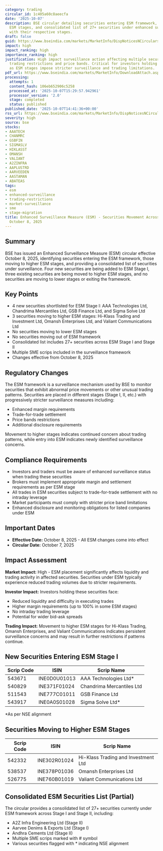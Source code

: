 ```yaml
---
category: trading
circular_id: 1c405a60c8aeecfa
date: '2025-10-07'
description: BSE circular detailing securities entering ESM framework, moving to higher/lower
  ESM stages, and consolidated list of 27+ securities under enhanced surveillance
  with their respective stages.
draft: false
guid: https://www.bseindia.com/markets/MarketInfo/DispNoticesNCirculars.aspx?Noticeid={0F30CA10-7E55-405B-809E-58DDA6E42465}&noticeno=20251007-65&dt=10/07/2025&icount=65&totcount=76&flag=0
impact: high
impact_ranking: high
importance_ranking: high
justification: High impact surveillance action affecting multiple securities with
  trading restrictions and price bands. Critical for investors holding these stocks
  as ESM stages impose stricter surveillance and trading limitations.
pdf_url: https://www.bseindia.com/markets/MarketInfo/DownloadAttach.aspx?id=20251007-65&attachedId=2d29b988-a797-4a76-a418-6970012ba5b9
processing:
  attempts: 1
  content_hash: 106eb652906c5258
  processed_at: '2025-10-07T15:29:57.942961'
  processor_version: '2.0'
  stage: completed
  status: published
published_date: '2025-10-07T14:41:36+00:00'
rss_url: https://www.bseindia.com/markets/MarketInfo/DispNoticesNCirculars.aspx?Noticeid={0F30CA10-7E55-405B-809E-58DDA6E42465}&noticeno=20251007-65&dt=10/07/2025&icount=65&totcount=76&flag=0
severity: high
source: bse
stocks:
- AAATECH
- CHANMRC
- GSBFIN
- SIGMASLV
- HIKLASST
- OMANSH
- VALIANT
- A2ZINFRA
- AAPLUSTRD
- AARVEEDEN
- AASTAMAN
- ABATEAS
tags:
- esm
- enhanced-surveillance
- trading-restrictions
- market-surveillance
- sme
- stage-migration
title: Enhanced Surveillance Measure (ESM) - Securities Movement Across Stages Effective
  October 8, 2025
---
```


## Summary

BSE has issued an Enhanced Surveillance Measure (ESM) circular effective October 8, 2025, identifying securities entering the ESM framework, those moving to higher ESM stages, and providing a consolidated list of securities under surveillance. Four new securities are being added to ESM Stage I, three existing securities are being moved to higher ESM stages, and no securities are moving to lower stages or exiting the framework.

## Key Points

- 4 new securities shortlisted for ESM Stage I: AAA Technologies Ltd, Chandrima Mercantiles Ltd, GSB Finance Ltd, and Sigma Solve Ltd
- 3 securities moving to higher ESM stages: Hi-Klass Trading and Investment Ltd, Omansh Enterprises Ltd, and Valiant Communications Ltd
- No securities moving to lower ESM stages
- No securities moving out of ESM framework
- Consolidated list includes 27+ securities across ESM Stage I and Stage II
- Multiple SME scrips included in the surveillance framework
- Changes effective from October 8, 2025

## Regulatory Changes

The ESM framework is a surveillance mechanism used by BSE to monitor securities that exhibit abnormal price movements or other unusual trading patterns. Securities are placed in different stages (Stage I, II, etc.) with progressively stricter surveillance measures including:

- Enhanced margin requirements
- Trade-for-trade settlement
- Price bands restrictions
- Additional disclosure requirements

Movement to higher stages indicates continued concern about trading patterns, while entry into ESM indicates newly identified surveillance concerns.

## Compliance Requirements

- Investors and traders must be aware of enhanced surveillance status when trading these securities
- Brokers must implement appropriate margin and settlement requirements as per ESM stage
- All trades in ESM securities subject to trade-for-trade settlement with no intraday leverage
- Market participants must comply with stricter price band limitations
- Enhanced disclosure and monitoring obligations for listed companies under ESM

## Important Dates

- **Effective Date:** October 8, 2025 - All ESM changes come into effect
- **Circular Date:** October 7, 2025

## Impact Assessment

**Market Impact:** High - ESM placement significantly affects liquidity and trading activity in affected securities. Securities under ESM typically experience reduced trading volumes due to stricter requirements.

**Investor Impact:** Investors holding these securities face:
- Reduced liquidity and difficulty in executing trades
- Higher margin requirements (up to 100% in some ESM stages)
- No intraday trading leverage
- Potential for wider bid-ask spreads

**Trading Impact:** Movement to higher ESM stages for Hi-Klass Trading, Omansh Enterprises, and Valiant Communications indicates persistent surveillance concerns and may result in further restrictions if patterns continue.

## New Securities Entering ESM Stage I

| Scrip Code | ISIN | Scrip Name |
|------------|------|------------|
| 543671 | INE0D0U01013 | AAA Technologies Ltd* |
| 540829 | INE371F01024 | Chandrima Mercantiles Ltd |
| 511543 | INE777C01011 | GSB Finance Ltd |
| 543917 | INE0A0S01028 | Sigma Solve Ltd* |

*As per NSE alignment

## Securities Moving to Higher ESM Stages

| Scrip Code | ISIN | Scrip Name |
|------------|------|------------|
| 542332 | INE302R01024 | Hi-Klass Trading and Investment Ltd |
| 538537 | INE378P01036 | Omansh Enterprises Ltd |
| 526775 | INE760B01019 | Valiant Communications Ltd |

## Consolidated ESM Securities List (Partial)

The circular provides a consolidated list of 27+ securities currently under ESM framework across Stage I and Stage II, including:

- A2Z Infra Engineering Ltd (Stage II)
- Aarvee Denims & Exports Ltd (Stage I)
- Andhra Cements Ltd (Stage II)
- Multiple SME scrips marked with # symbol
- Various securities flagged with * indicating NSE alignment